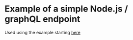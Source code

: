 # Example of a simple Node.js / graphQL endpoint

Used using the example starting [here](https://dev.to/azure/learn-how-you-can-build-a-serverless-graphql-api-on-top-of-a-microservice-architecture-233g)